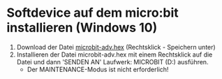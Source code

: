 # Softdevice auf dem micro:bit installieren (Windows 10)

1. Download der Datei [microbit-adv.hex](microbit-adv.hex) (Rechtsklick - Speichern unter)
2. Installieren der Datei microbit-adv.hex mit einem Rechtsklick auf die Datei und dann 'SENDEN AN' Laufwerk: MICROBIT (D:) ausführen.
    - Der MAINTENANCE-Modus ist nicht erforderlich!
